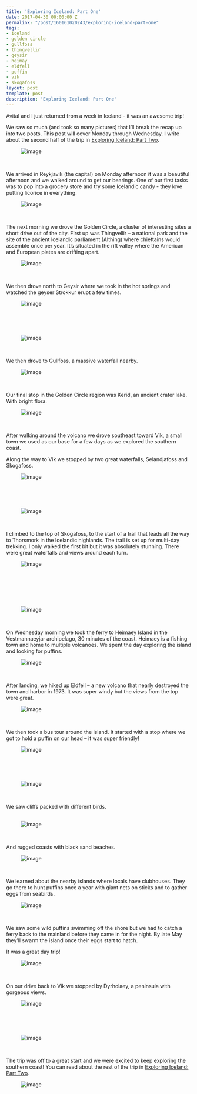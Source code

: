 ```yaml
---
title: 'Exploring Iceland: Part One'
date: 2017-04-30 00:00:00 Z
permalink: "/post/160161020243/exploring-iceland-part-one"
tags:
- iceland
- golden circle
- gullfoss
- thingvellir
- geysir
- heimay
- eldfell
- puffin
- vik
- skogafoss
layout: post
template: post
description: 'Exploring Iceland: Part One'
---
```


<p>Avital and I just returned from a week in Iceland - it was an awesome trip!<br></p><p>We saw so much (and took so many pictures) that I’ll break the recap up into two posts. This post will cover Monday through Wednesday. I write about the second half of the trip in <a href="http://blog.randylubin.com/post/160192441178/exploring-iceland-part-two">Exploring Iceland: Part Two</a>.</p><figure data-orig-width="540" data-orig-height="405" class="tmblr-full"><img src="/images/3233f2a1d393e1831118b6c8e11b85a8876d816b9989fedbfd4996ffccc9b6a7.png" alt="image" data-orig-width="540" data-orig-height="405"></figure><p><br></p><p>We arrived in Reykjavik (the capital) on Monday afternoon it was a beautiful afternoon and we walked around to get our bearings. One of our first tasks was to pop into a grocery store and try some Icelandic candy - they love putting licorice in everything.</p><figure data-orig-width="540" data-orig-height="405" class="tmblr-full"><img src="/images/64b76ece1713918a51171fbddb08c90d584408a54fc4183c9d247eca9be94eb4.png" alt="image" data-orig-width="540" data-orig-height="405"></figure><p><br></p><p>The next morning we drove the Golden Circle, a cluster of interesting sites a short drive out of the city. First up was Thingvellir – a national park and the site of the ancient Icelandic parliament (Althing) where chieftains would assemble once per year. It’s situated in the rift valley where the American and European plates are drifting apart.</p><figure data-orig-width="540" data-orig-height="405" class="tmblr-full"><img src="/images/0d0d7b5636c855958f5322f44e1af6d1315bd2b06f118b9e121d9224a182ee51.png" alt="image" data-orig-width="540" data-orig-height="405"></figure><p><br></p><p>We then drove north to Geysir where we took in the hot springs and watched the geyser&nbsp;Strokkur erupt a few times.</p><figure data-orig-width="540" data-orig-height="405" class="tmblr-full"><img src="/images/feeb7b934f73be92697d4a45721845751113f3c31b419716e1c79349be1aeae3.png" alt="image" data-orig-width="540" data-orig-height="405"></figure><p><br></p><p><br></p><figure data-orig-width="540" data-orig-height="405" class="tmblr-full"><img src="/images/5220a5c1154b50d2d40135c643f2d03f00d5d2e88fdecea9ca3da4b80235d56c.png" alt="image" data-orig-width="540" data-orig-height="405"></figure><p><br></p><p>We then drove to Gullfoss, a massive waterfall nearby.<br></p><figure data-orig-width="540" data-orig-height="405" class="tmblr-full"><img src="/images/ccfb3e784e06727de0f5be3867ec9dfeff279f3882679139226fb59712effad1.png" alt="image" data-orig-width="540" data-orig-height="405"></figure><p><br></p><p>Our final stop in the Golden Circle region was Kerid, an ancient crater lake. With bright flora.<br></p><figure data-orig-width="1024" data-orig-height="768" class="tmblr-full"><img src="/images/5b60869f3b6278c6a0a3553dffe5c8c42aafb616bc3b0f0151b99d679092f284.png" alt="image" data-orig-width="1024" data-orig-height="768"></figure><p><br></p><p>After walking around the volcano we drove southeast toward Vik, a small town we used as our base for a few days as we explored the southern coast.</p><p>Along the way to Vik we stopped by two great waterfalls, Selandjafoss and Skogafoss.</p><figure data-orig-width="1024" data-orig-height="768" class="tmblr-full"><img src="/images/6584b86af1e5f5fe5ec0b00d4582a51115aa91d97d129f9b245e5ea5e14139a3.png" alt="image" data-orig-width="1024" data-orig-height="768"></figure><p><br></p><p><br></p><figure data-orig-width="1024" data-orig-height="768" class="tmblr-full"><img src="/images/45327a8c0b87dd7a2dad9f850e618a0b3eaca9b41dc34db6a04703cab7c2412f.png" alt="image" data-orig-width="1024" data-orig-height="768"></figure><p><br></p><p>I climbed to the top of Skogafoss, to the start of a trail that leads all the way to Thorsmork in the Icelandic highlands. The trail is set up for multi-day trekking. I only walked the first bit but it was absolutely stunning. There were great waterfalls and views around each turn.</p><figure data-orig-width="1024" data-orig-height="768" class="tmblr-full"><img src="/images/65b67ae232ac8d157a2e068fbe70fd8177960724388e9bd50ea8c7733278eb0b.png" alt="image" data-orig-width="1024" data-orig-height="768"></figure><p><br></p><p><br></p><p><br></p><figure data-orig-width="1024" data-orig-height="768" class="tmblr-full"><img src="/images/639ed463cce3098e5d3433e563d6250dff35df6a17e6ce052de3f53e14defcb3.png" alt="image" data-orig-width="1024" data-orig-height="768"></figure><p><br></p><p>On Wednesday morning we took the ferry to Heimaey Island in the Vestmannaeyjar archipelago, 30 minutes of the coast. Heimaey is a fishing town and home to multiple volcanoes. We spent the day exploring the island and looking for puffins.</p><figure data-orig-width="1024" data-orig-height="768" class="tmblr-full"><img src="/images/c9d419092a34c0d8a4dc429bd549c058ed1d51e2ee5655bc31e443bbe702a398.png" alt="image" data-orig-width="1024" data-orig-height="768"></figure><p><br></p><p>After landing, we hiked up Eldfell – a new volcano that nearly destroyed the town and harbor in 1973. It was super windy but the views from the top were great.</p><figure data-orig-width="1908" data-orig-height="411" class="tmblr-full"><img src="/images/f93b74b856e2826b3bf498a8e78c14ff4f61be7071352fb5eb7737109aa1d692.png" alt="image" data-orig-width="1908" data-orig-height="411"></figure><p><br></p><p>We then took a bus tour around the island. It started with a stop where we got to hold a puffin on our head – it was super friendly!</p><figure data-orig-width="768" data-orig-height="1024" class="tmblr-full"><img src="/images/d35e41b64d9197dfc8216a084b9a48bb81c372f67942c28411b33d7b89d39d36.png" alt="image" data-orig-width="768" data-orig-height="1024"></figure><p><br></p><p><br></p><figure data-orig-width="1024" data-orig-height="1024" class="tmblr-full"><img src="/images/6edf610d0e7b932f906b745ffdd6eddd0a9859bc0f3b617a40e934bd23e054ae.png" alt="image" data-orig-width="1024" data-orig-height="1024"></figure><p><br></p><p>We saw cliffs packed with different birds.<br><br></p><figure data-orig-width="1024" data-orig-height="768" class="tmblr-full"><img src="/images/46014a56a6a1724eb46c6cb6f75b64462bf614459e714814cba109c59dac1609.png" alt="image" data-orig-width="1024" data-orig-height="768"></figure><p><br></p><p>And rugged coasts with black sand beaches.<br></p><figure data-orig-width="1024" data-orig-height="768" class="tmblr-full"><img src="/images/c2f61d9560a12f0297e6fc2a81f47e18fe5fa4b827fe6aa445a0a7ee30b837bd.png" alt="image" data-orig-width="1024" data-orig-height="768"></figure><p><br></p><p>We learned about the nearby islands where locals have clubhouses. They go there to hunt puffins once a year with giant nets on sticks and to gather eggs from seabirds.</p><figure data-orig-width="1024" data-orig-height="768" class="tmblr-full"><img src="/images/38cb8131dd50d1bf7872b40657e584717fa380b8e818e534be0661201cd7aa7f.png" alt="image" data-orig-width="1024" data-orig-height="768"></figure><p><br></p><p>We saw some wild puffins swimming off the shore but we had to catch a ferry back to the mainland before they came in for the night. By late May they’ll swarm the island once their eggs start to hatch.</p><p>It was a great day trip!</p><figure data-orig-width="1024" data-orig-height="768" class="tmblr-full"><img src="/images/a3079ff4a80024f2a7eb337df88e53f5e800054d6a2b3a59e1a14b2db8adb37a.png" alt="image" data-orig-width="1024" data-orig-height="768"></figure><p><br></p><p>On our drive back to Vik we stopped by Dyrholaey, a peninsula with gorgeous views.</p><figure data-orig-width="1024" data-orig-height="768" class="tmblr-full"><img src="/images/460259b2c1ca9449bbfa06d45517c610d65eb6f1752294032a31ccf01333f712.png" alt="image" data-orig-width="1024" data-orig-height="768"></figure><p><br></p><p><br></p><figure data-orig-width="1024" data-orig-height="768" class="tmblr-full"><img src="/images/42f936274e156bdb54263417746b790ee5f68bae8499c6bec1376a3fc7bec9e0.png" alt="image" data-orig-width="1024" data-orig-height="768"></figure><p><br></p><p>The trip was off to a great start and we were excited to keep exploring the southern coast! You can read about the rest of the trip in <a href="http://blog.randylubin.com/post/160192441178/exploring-iceland-part-two">Exploring Iceland: Part Two</a>.</p><figure data-orig-width="1024" data-orig-height="768" class="tmblr-full"><img src="/images/b4015bb1f04f52fc735a45915c8c23a3125ea430537afba1685a5ec9596b8323.png" alt="image" data-orig-width="1024" data-orig-height="768"></figure>